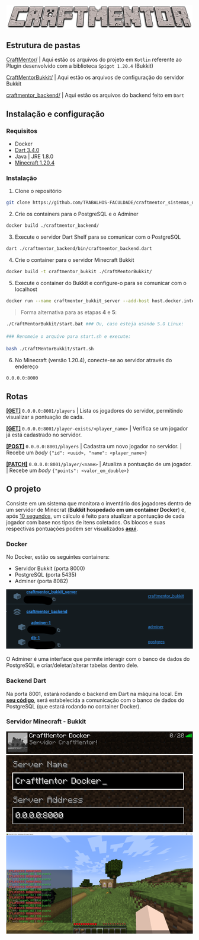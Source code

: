 <div align='center'>
    <img src='screenshots/craftmentor.png'>
</div>

## Estrutura de pastas

[CraftMentor/](https://github.com/TRABALHOS-FACULDADE/craftmentor_sistemas_distribuidos/tree/main/CraftMentor) | Aqui estão os arquivos do projeto em `Kotlin` referente ao Plugin desenvolvido com a biblioteca `Spigot 1.20.4` (Bukkit)

[CraftMentorBukkit/](https://github.com/TRABALHOS-FACULDADE/craftmentor_sistemas_distribuidos/tree/main/CraftMentorBukkit) | Aqui estão os arquivos de configuração do servidor Bukkit

[craftmentor_backend/](https://github.com/TRABALHOS-FACULDADE/craftmentor_sistemas_distribuidos/tree/main/craftmentor_backend) | Aqui estão os arquivos do backend feito em `Dart`

## Instalação e configuração

### Requisitos

- Docker
- [Dart 3.4.0](https://dart.dev)
- Java | JRE 1.8.0
- [Minecraft 1.20.4](https://www.minecraft.net/pt-br)

### Instalação

1. Clone o repositório

```bash
git clone https://github.com/TRABALHOS-FACULDADE/craftmentor_sistemas_distribuidos.git
```

2. Crie os containers para o PostgreSQL e o Adminer

```bash
docker build ./craftmentor_backend/
```

3. Execute o servidor Dart Shelf para se comunicar com o PostgreSQL

```bash
dart ./craftmentor_backend/bin/craftmentor_backend.dart
```

4. Crie o container para o servidor Minecraft Bukkit

```bash
docker build -t craftmentor_bukkit ./CraftMentorBukkit/
```

5. Execute o container do Bukkit e configure-o para se comunicar com o localhost

```bash
docker run --name craftmentor_bukkit_server --add-host host.docker.internal:host-gateway -it -p 8000:8000 craftmentor_bukkit
```

> Forma alternativa para as etapas **4** e **5**:

```bash
./CraftMentorBukkit/start.bat ### Ou, caso esteja usando S.O Linux:

### Renomeie o arquivo para start.sh e execute:

bash ./CraftMentorBukkit/start.sh
```

6. No Minecraft (versão 1.20.4), conecte-se ao servidor através do endereço

```
0.0.0.0:8000
```

## Rotas

[**[GET]**](0.0.0.0:8001/players) `0.0.0.0:8001/players` | Lista os jogadores do servidor, permitindo visualizar a pontuação de cada.

[**[GET]**](0.0.0.0:8001/player-exists/teste) `0.0.0.0:8001/player-exists/<player_name>` | Verifica se um jogador já está cadastrado no servidor.

[**[POST]**](0.0.0.0:8001/players/) `0.0.0.0:8001/players` | Cadastra um novo jogador no servidor. | Recebe um _body_ `{"id": <uuid>, "name": <player_name>}`

[**[PATCH]**](0.0.0.0:8001/player/teste) `0.0.0.0:8001/player/<name>` | Atualiza a pontuação de um jogador. | Recebe um _body_ `{"points": <valor_em_double>}`

## O projeto

Consiste em um sistema que monitora o inventário dos jogadores dentro de um servidor de Minecrat (**Bukkit hospedado em um container Docker**) e, após <ins>10 segundos</ins>, um cálculo é feito para atualizar a pontuação de cada jogador com base nos tipos de itens coletados. Os blocos e suas respectivas pontuações podem ser visualizados [**aqui**](https://github.com/TRABALHOS-FACULDADE/craftmentor_sistemas_distribuidos/blob/main/CraftMentor/src/main/java/dev/feliperf/craftmentor/Presenter/Controllers/BlockRankingController.kt).

### Docker

No Docker, estão os seguintes containers:

- Servidor Bukkit (porta 8000)
- PostgreSQL (porta 5435)
- Adminer (porta 8082)

![](screenshots/1.png)

O Adminer é uma interface que permite interagir com o banco de dados do PostgreSQL e criar/deletar/alterar tabelas dentro dele.

### Backend Dart

Na porta 8001, estará rodando o backend em Dart na máquina local. Em [**seu código**](https://github.com/TRABALHOS-FACULDADE/craftmentor_sistemas_distribuidos/blob/main/craftmentor_backend/bin/craftmentor_backend.dart), será estabelecida a comunicação com o banco de dados do PostgreSQL (que estará rodando no container Docker).

### Servidor Minecraft - Bukkit

![](screenshots/server.png)
![](screenshots/ip.png)
![](screenshots/game.png)
